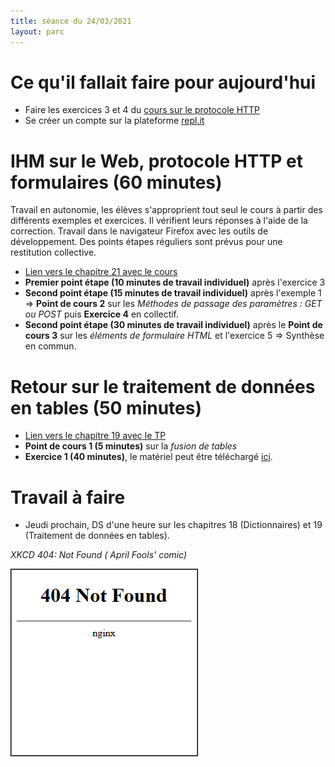 ```yaml
---
title: séance du 24/03/2021
layout: parc
---
```



# Ce qu'il fallait faire pour aujourd'hui

* Faire les exercices 3 et 4 du [cours sur le protocole HTTP](chapitre21/http-git.md)
* Se créer un compte sur la plateforme [repl.it](https://repl.it/)

 
# IHM sur le Web, protocole HTTP et formulaires (60 minutes)

Travail en autonomie, les élèves s'approprient tout seul le cours à partir des différents exemples et exercices.  Il vérifient leurs réponses à l'aide de la correction. Travail dans le navigateur Firefox avec les outils de développement.
Des points étapes réguliers sont prévus pour une restitution collective.

* [Lien vers le chapitre 21 avec le cours](../chapitre21.md)
*  **Premier point étape (10 minutes de travail individuel)** après l'exercice 3
*  **Second point étape (15 minutes de travail individuel)** après l'exemple 1 => **Point de cours 2** sur les _Méthodes de passage des paramètres : GET ou POST_ puis **Exercice 4** en collectif.
*  **Second point étape (30 minutes de travail individuel)** après le **Point de cours 3** sur les _éléments de formulaire HTML_ et l'exercice 5 => Synthèse en commun.

# Retour sur le traitement de données en tables (50 minutes)

* [Lien vers le chapitre 19 avec le TP](../chapitre19.md)
* **Point de cours 1 (5 minutes)** sur la _fusion de tables_ 
* **Exercice 1 (40 minutes)**, le matériel peut être téléchargé [ici](chapitre19/TP-Fusion/Ressources/materiel_tp_fusion.zip).


# Travail à faire

* Jeudi prochain, DS d'une heure sur les chapitres 18 (Dictionnaires) et 19 (Traitement de données en tables).


_XKCD  404: Not Found ( April Fools' comic)_

[![XKCD 1770 Python](ressources/not_found.png)](https://www.explainxkcd.com/wiki/index.php/404:_Not_Found)

